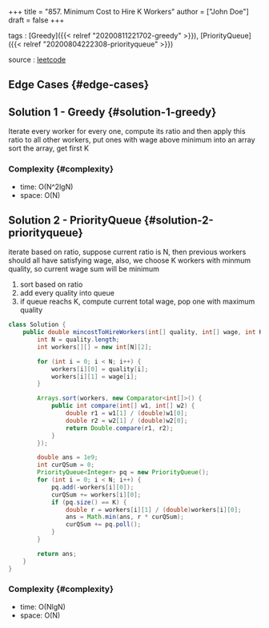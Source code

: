 +++
title = "857. Minimum Cost to Hire K Workers"
author = ["John Doe"]
draft = false
+++

tags
: [Greedy]({{< relref "20200811221702-greedy" >}}), [PriorityQueue]({{< relref "20200804222308-priorityqueue" >}})

source
: [leetcode](https://leetcode.com/problems/minimum-cost-to-hire-k-workers/)


## Edge Cases {#edge-cases}


## Solution 1 - Greedy {#solution-1-greedy}

Iterate every worker
    for every one, compute its ratio
    and then apply this ratio to all other workers, put ones with wage above minimum into an array
    sort the array, get first K


### Complexity {#complexity}

-   time: O(N^2lgN)
-   space: O(N)


## Solution 2 - PriorityQueue {#solution-2-priorityqueue}

iterate based on ratio, suppose current ratio is N, then previous workers should all have satisfying wage,
also, we choose K workers with minmum quality, so current wage sum will be minimum

1.  sort based on ratio
2.  add every quality into queue
3.  if queue reachs K, compute current total wage, pop one with maximum quality

<!--listend-->

```java
class Solution {
    public double mincostToHireWorkers(int[] quality, int[] wage, int K) {
        int N = quality.length;
        int workers[][] = new int[N][2];

        for (int i = 0; i < N; i++) {
            workers[i][0] = quality[i];
            workers[i][1] = wage[i];
        }

        Arrays.sort(workers, new Comparator<int[]>() {
            public int compare(int[] w1, int[] w2) {
                double r1 = w1[1] / (double)w1[0];
                double r2 = w2[1] / (double)w2[0];
                return Double.compare(r1, r2);
            }
        });

        double ans = 1e9;
        int curQSum = 0;
        PriorityQueue<Integer> pq = new PriorityQueue();
        for (int i = 0; i < N; i++) {
            pq.add(-workers[i][0]);
            curQSum += workers[i][0];
            if (pq.size() == K) {
                double r = workers[i][1] / (double)workers[i][0];
                ans = Math.min(ans, r * curQSum);
                curQSum += pq.poll();
            }
        }

        return ans;
    }
}
```


### Complexity {#complexity}

-   time: O(NlgN)
-   space: O(N)
